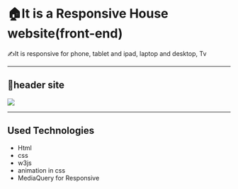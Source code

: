 <h1>🏠It is a Responsive House website(front-end)</h1> 

<p>✍️It is responsive for phone, tablet and ipad, laptop and desktop, Tv</p>

---
## 🥇header site 
<image src='./Capture.PNG'>

---


## Used Technologies
- Html
- css
- w3js
- animation in css
- MediaQuery for Responsive 

